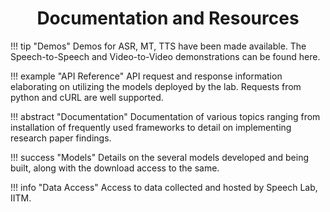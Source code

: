 <h1 align="center"><b>Documentation and Resources</b></h1>

<!-- This is the page providing documentation for the various research projects at Speech Lab, resource information regarding the various models available, API reference to utilize the deployed models and the procedure to access the data that has been hosted by the lab.

<p align="center">To know more about the lab, visit <a href="https://asr.iitm.ac.in">our webpage</a>.</p> -->


<!-- <h2 align="center">What's available here?</h2> -->

!!! tip "Demos"
    Demos for ASR, MT, TTS have been made available. The Speech-to-Speech and Video-to-Video demonstrations can be found here.

!!! example "API Reference"
    API request and response information elaborating on utilizing the models deployed by the lab. Requests from python and cURL are well supported.

!!! abstract "Documentation"
    Documentation of various topics ranging from installation of frequently used frameworks to detail on implementing research paper findings.

!!! success "Models"
    Details on the several models developed and being built, along with the download access to the same.

!!! info "Data Access"
    Access to data collected and hosted by Speech Lab, IITM.
